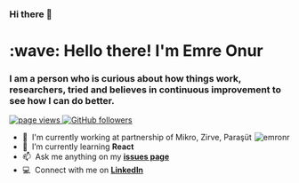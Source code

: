 ### Hi there 👋
<h1 align="left" id="emronr-title">:wave: Hello there! I'm Emre Onur</h1>
<h3 align="left">I am a person who is curious about how things work, researchers, tried and believes in continuous improvement to see how I can do better.</h3>

<p align="left">
  <a href="https://github.com/emronr/emronr">
    <img src="https://komarev.com/ghpvc/?username=emronr" alt="page views" />
  </a>
  <a href="https://github.com/emronr?tab=followers">
    <img alt="GitHub followers" src="https://img.shields.io/github/followers/zztrk?color=green&logo=github">
  </a>
</p>

<a href="#emronr-title">
  <img src="https://github-readme-stats.vercel.app/api?username=emronr&show_icons=true&count_private=true&include_all_commits=true" alt="emronr" align="right" />
</a>

- :office: &nbsp;I'm currently working at partnership of Mikro, Zirve, Paraşüt
- :seedling: &nbsp;I’m currently learning **React**
- :mailbox: &nbsp;Ask me anything on my **[issues page]**
- :computer: &nbsp;Connect with me on **[LinkedIn]**

<br>

[issues page]: https://github.com/emronr/emronr/issues "emronr/issues"
[linkedin]: https://www.linkedin.com/in/emre-onur/ "Emre Onur LinkedIn"
<!--
**emronr/emronr** is a ✨ _special_ ✨ repository because its `README.md` (this file) appears on your GitHub profile.

Here are some ideas to get you started:

- 🔭 I’m currently working on ...
- 🌱 I’m currently learning ...
- 👯 I’m looking to collaborate on ...
- 🤔 I’m looking for help with ...
- 💬 Ask me about ...
- 📫 How to reach me: ...
- 😄 Pronouns: ...
- ⚡ Fun fact: ...
-->
